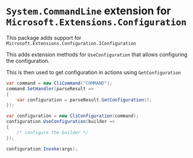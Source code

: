 # `System.CommandLine` extension for `Microsoft.Extensions.Configuration`

This package adds support for `Microsoft.Extensions.Configuration.IConfiguration`

This adds extension methods for `UseConfiguration` that allows configuring the configuration.

This is then used to get configuration in actions using `GetConfiguration`

```csharp
var command = new CliCommand("COMMAND");
command.SetHandler(parseResult =>
{
    var configuration = parseResult.GetConfiguration();
});

var configuration = new CliConfiguration(command);
configuration.UseConfiguration(builder =>
{
    /* configure the builder */
});

configuration.Invoke(args);
```
